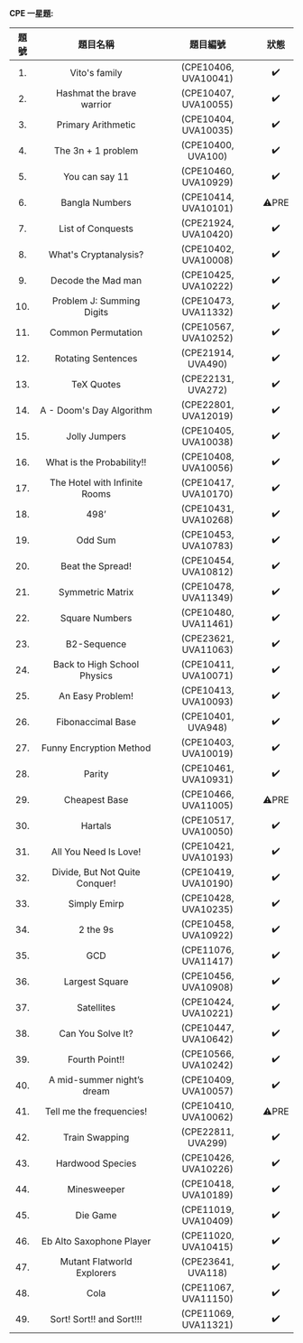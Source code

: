 **CPE 一星題:**

| 題號 | 題目名稱 | 題目編號 | 狀態 |
| :------------: | :------------: | :------------: | :------------: |
| 1. | Vito's family | (CPE10406, UVA10041) | ✔️ |
| 2. | Hashmat the brave warrior | (CPE10407, UVA10055) | ✔️ |
| 3. | Primary Arithmetic | (CPE10404, UVA10035) | ✔️ |
| 4. | The 3n + 1 problem | (CPE10400, UVA100) | ✔️ |
| 5. | You can say 11 | (CPE10460, UVA10929) | ✔️ |
| 6. | Bangla Numbers | (CPE10414, UVA10101) | ⚠️PRE |
| 7. | List of Conquests | (CPE21924, UVA10420) | ✔️ |
| 8. | What's Cryptanalysis? | (CPE10402, UVA10008) | ✔️ |
| 9. | Decode the Mad man | (CPE10425, UVA10222) | ✔️ |
| 10. | Problem J: Summing Digits | (CPE10473, UVA11332) | ✔️ |
| 11. | Common Permutation | (CPE10567, UVA10252) | ✔️ |
| 12. | Rotating Sentences | (CPE21914, UVA490) | ✔️ |
| 13. | TeX Quotes | (CPE22131, UVA272) | ✔️ |
| 14. | A - Doom's Day Algorithm | (CPE22801, UVA12019) | ✔️ |
| 15. | Jolly Jumpers | (CPE10405, UVA10038) | ✔️ |
| 16. | What is the Probability!! | (CPE10408, UVA10056) | ✔️ |
| 17. | The Hotel with Infinite Rooms | (CPE10417, UVA10170) | ✔️ |
| 18. | 498’ | (CPE10431, UVA10268) | ✔️ |
| 19. | Odd Sum | (CPE10453, UVA10783) | ✔️ |
| 20. | Beat the Spread! | (CPE10454, UVA10812) | ✔️ |
| 21. | Symmetric Matrix | (CPE10478, UVA11349) | ✔️ |
| 22. | Square Numbers | (CPE10480, UVA11461) | ✔️ |
| 23. | B2-Sequence | (CPE23621, UVA11063) | ✔️ |
| 24. | Back to High School Physics | (CPE10411, UVA10071) | ✔️ |
| 25. | An Easy Problem! | (CPE10413, UVA10093) | ✔️ |
| 26. | Fibonaccimal Base | (CPE10401, UVA948) | ✔️ |
| 27. | Funny Encryption Method | (CPE10403, UVA10019) | ✔️ |
| 28. | Parity | (CPE10461, UVA10931) | ✔️ |
| 29. | Cheapest Base | (CPE10466, UVA11005) | ⚠️PRE |
| 30. | Hartals | (CPE10517, UVA10050) | ✔️ |
| 31. | All You Need Is Love! | (CPE10421, UVA10193) | ✔️ |
| 32. | Divide, But Not Quite Conquer! | (CPE10419, UVA10190) | ✔️ |
| 33. | Simply Emirp | (CPE10428, UVA10235) | ✔️ |
| 34. | 2 the 9s | (CPE10458, UVA10922) | ✔️ |
| 35. | GCD | (CPE11076, UVA11417) | ✔️ |
| 36. | Largest Square | (CPE10456, UVA10908) | ✔️ |
| 37. | Satellites | (CPE10424, UVA10221) | ✔️ |
| 38. | Can You Solve It? | (CPE10447, UVA10642) | ✔️ |
| 39. | Fourth Point!! | (CPE10566, UVA10242) | ✔️ |
| 40. | A mid-summer night’s dream | (CPE10409, UVA10057) | ✔️ |
| 41. | Tell me the frequencies! | (CPE10410, UVA10062) | ⚠️PRE |
| 42. | Train Swapping | (CPE22811, UVA299) | ✔️ |
| 43. | Hardwood Species | (CPE10426, UVA10226) | ✔️ |
| 44. | Minesweeper | (CPE10418, UVA10189) | ✔️ |
| 45. | Die Game | (CPE11019, UVA10409) | ✔️ |
| 46. | Eb Alto Saxophone Player | (CPE11020, UVA10415) | ✔️ |
| 47. | Mutant Flatworld Explorers | (CPE23641, UVA118) | ✔️ |
| 48. | Cola | (CPE11067, UVA11150) | ✔️ |
| 49. | Sort! Sort!! and Sort!!! | (CPE11069, UVA11321) | ✔️ |